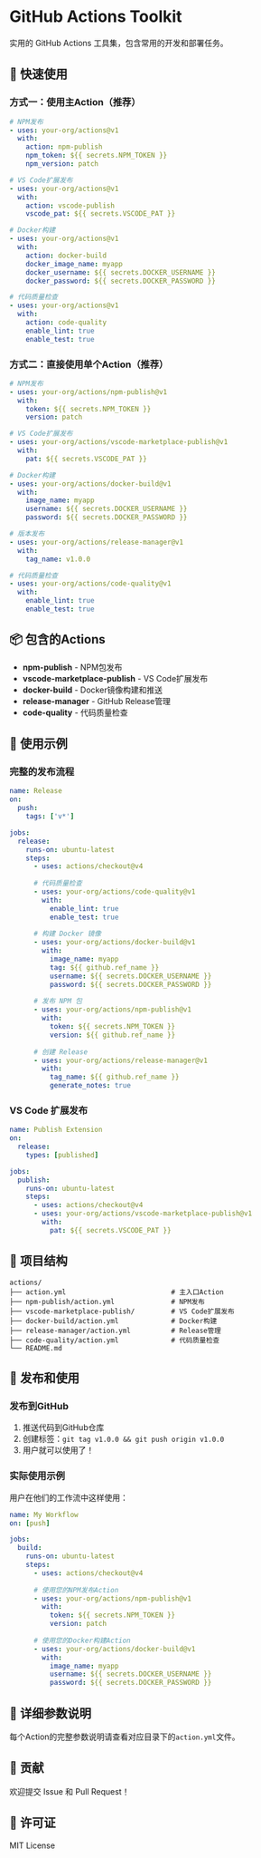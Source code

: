 # GitHub Actions Toolkit

实用的 GitHub Actions 工具集，包含常用的开发和部署任务。

## 🚀 快速使用

### 方式一：使用主Action（推荐）

```yaml
# NPM发布
- uses: your-org/actions@v1
  with:
    action: npm-publish
    npm_token: ${{ secrets.NPM_TOKEN }}
    npm_version: patch

# VS Code扩展发布
- uses: your-org/actions@v1
  with:
    action: vscode-publish
    vscode_pat: ${{ secrets.VSCODE_PAT }}

# Docker构建
- uses: your-org/actions@v1
  with:
    action: docker-build
    docker_image_name: myapp
    docker_username: ${{ secrets.DOCKER_USERNAME }}
    docker_password: ${{ secrets.DOCKER_PASSWORD }}

# 代码质量检查
- uses: your-org/actions@v1
  with:
    action: code-quality
    enable_lint: true
    enable_test: true
```

### 方式二：直接使用单个Action（推荐）

```yaml
# NPM发布
- uses: your-org/actions/npm-publish@v1
  with:
    token: ${{ secrets.NPM_TOKEN }}
    version: patch

# VS Code扩展发布
- uses: your-org/actions/vscode-marketplace-publish@v1
  with:
    pat: ${{ secrets.VSCODE_PAT }}

# Docker构建  
- uses: your-org/actions/docker-build@v1
  with:
    image_name: myapp
    username: ${{ secrets.DOCKER_USERNAME }}
    password: ${{ secrets.DOCKER_PASSWORD }}

# 版本发布
- uses: your-org/actions/release-manager@v1
  with:
    tag_name: v1.0.0

# 代码质量检查
- uses: your-org/actions/code-quality@v1
  with:
    enable_lint: true
    enable_test: true
```

## 📦 包含的Actions

- **npm-publish** - NPM包发布
- **vscode-marketplace-publish** - VS Code扩展发布
- **docker-build** - Docker镜像构建和推送
- **release-manager** - GitHub Release管理
- **code-quality** - 代码质量检查

## 📝 使用示例

### 完整的发布流程
```yaml
name: Release
on:
  push:
    tags: ['v*']

jobs:
  release:
    runs-on: ubuntu-latest
    steps:
      - uses: actions/checkout@v4
      
      # 代码质量检查
      - uses: your-org/actions/code-quality@v1
        with:
          enable_lint: true
          enable_test: true
      
      # 构建 Docker 镜像
      - uses: your-org/actions/docker-build@v1
        with:
          image_name: myapp
          tag: ${{ github.ref_name }}
          username: ${{ secrets.DOCKER_USERNAME }}
          password: ${{ secrets.DOCKER_PASSWORD }}
      
      # 发布 NPM 包
      - uses: your-org/actions/npm-publish@v1
        with:
          token: ${{ secrets.NPM_TOKEN }}
          version: ${{ github.ref_name }}
      
      # 创建 Release
      - uses: your-org/actions/release-manager@v1
        with:
          tag_name: ${{ github.ref_name }}
          generate_notes: true
```

### VS Code 扩展发布
```yaml
name: Publish Extension
on:
  release:
    types: [published]

jobs:
  publish:
    runs-on: ubuntu-latest
    steps:
      - uses: actions/checkout@v4
      - uses: your-org/actions/vscode-marketplace-publish@v1
        with:
          pat: ${{ secrets.VSCODE_PAT }}
```

## 🔧 项目结构

```
actions/
├── action.yml                          # 主入口Action
├── npm-publish/action.yml              # NPM发布
├── vscode-marketplace-publish/         # VS Code扩展发布
├── docker-build/action.yml             # Docker构建
├── release-manager/action.yml          # Release管理
├── code-quality/action.yml             # 代码质量检查
└── README.md
```

## 🚀 发布和使用

### 发布到GitHub
1. 推送代码到GitHub仓库
2. 创建标签：`git tag v1.0.0 && git push origin v1.0.0`
3. 用户就可以使用了！

### 实际使用示例
用户在他们的工作流中这样使用：

```yaml
name: My Workflow
on: [push]

jobs:
  build:
    runs-on: ubuntu-latest
    steps:
      - uses: actions/checkout@v4
      
      # 使用您的NPM发布Action
      - uses: your-org/actions/npm-publish@v1
        with:
          token: ${{ secrets.NPM_TOKEN }}
          version: patch
          
      # 使用您的Docker构建Action
      - uses: your-org/actions/docker-build@v1
        with:
          image_name: myapp
          username: ${{ secrets.DOCKER_USERNAME }}
          password: ${{ secrets.DOCKER_PASSWORD }}
```

## 📖 详细参数说明

每个Action的完整参数说明请查看对应目录下的`action.yml`文件。

## 🤝 贡献

欢迎提交 Issue 和 Pull Request！

## 📄 许可证

MIT License
